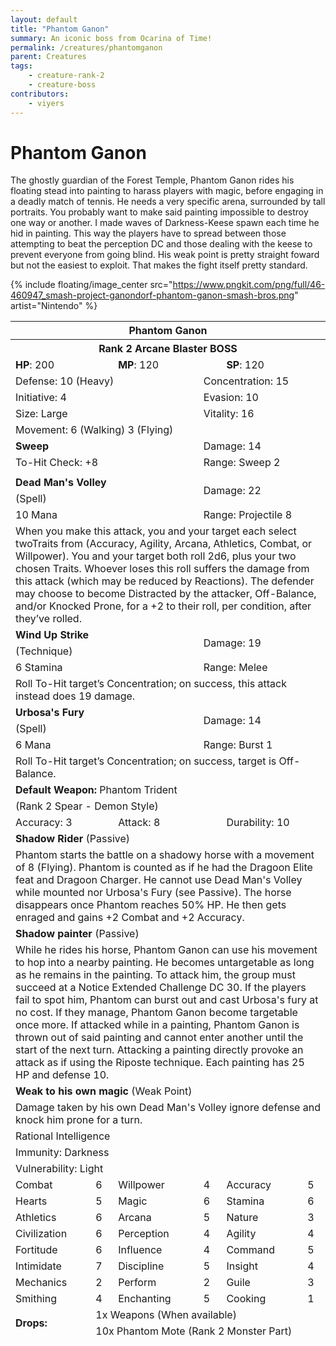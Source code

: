 ```yaml
---
layout: default
title: "Phantom Ganon"
summary: An iconic boss from Ocarina of Time!
permalink: /creatures/phantomganon
parent: Creatures
tags:
    - creature-rank-2
    - creature-boss
contributors:
    - viyers
---
```


# Phantom Ganon

The ghostly guardian of the Forest Temple, Phantom Ganon rides his floating stead into painting to harass players with magic, before engaging in a deadly match of tennis. He needs a very specific arena, surrounded by tall portraits. You probably want to make said painting impossible to destroy one way or another. I made waves of Darkness-Keese spawn each time he hid in painting. This way the players have to spread between those attempting to beat the perception DC and those dealing with the keese to prevent everyone from going blind. His weak point is pretty straight foward but not the easiest to exploit. That makes the fight itself pretty standard.


{% include floating/image_center src="https://www.pngkit.com/png/full/46-460947_smash-project-ganondorf-phantom-ganon-smash-bros.png" artist="Nintendo" %}

<table class="creature-table">
  <thead>
    <tr>
      <th colspan="6" class="fs-6 text-grey-lt-000 creature-title-bg">Phantom Ganon</th>
    </tr>
    <tr>
      <th colspan="6" class="fs-5 text-grey-lt-000 creature-title-bg">Rank 2 Arcane Blaster BOSS</th>
    </tr>
    <tr>
      <td class="text-grey-dk-300 creature-content-bg-dark" colspan="2">
        <strong>HP</strong>: 200
      </td>
      <td class="text-grey-dk-300 creature-content-bg-dark" colspan="2">
        <strong>MP</strong>: 120
      </td>
      <td class="text-grey-dk-300 creature-content-bg-dark" colspan="2">
        <strong>SP</strong>: 120
      </td>
    </tr>
    <tr>
      <td class="text-grey-dk-300 creature-content-bg-light" colspan="3">Defense: 10 (Heavy)</td>
      <td class="text-grey-dk-300 creature-content-bg-light" colspan="3">Concentration: 15</td>
    </tr>
    <tr>
      <td class="text-grey-dk-300 creature-content-bg-light" colspan="3">Initiative: 4</td>
      <td class="text-grey-dk-300 creature-content-bg-light" colspan="3">Evasion: 10</td>
    </tr>
    <tr>
      <td class="text-grey-dk-300 creature-content-bg-light" colspan="3">Size: Large</td>
      <td class="text-grey-dk-300 creature-content-bg-light" colspan="3">Vitality: 16</td>
    </tr>
    <tr>
      <td class="text-grey-dk-300 creature-content-bg-light" colspan="6">Movement: 6 (Walking) 3 (Flying)</td>
    </tr>
    <tr>
      <td class="text-grey-dk-300 creature-content-bg-dark" colspan="3">
        <strong>Sweep</strong>
      </td>
      <td class="text-grey-dk-300 creature-content-bg-dark" colspan="3">Damage: 14</td>
    </tr>
    <tr>
      <td class="text-grey-dk-300 creature-content-bg-dark" colspan="3">To-Hit Check: +8</td>
      <td class="text-grey-dk-300 creature-content-bg-dark" colspan="3">Range: Sweep 2</td>
    </tr>
    <tr>
      <td class="text-grey-dk-300 creature-content-bg-dark fs-2" colspan="6"></td>
    </tr>
    <tr>
      <td class="text-grey-dk-300 creature-content-bg-light" colspan="3">
        <strong>Dead Man's Volley</strong>
      </td>
      <td class="text-grey-dk-300 creature-content-bg-light" colspan="3" rowspan="2">Damage: 22</td>
    </tr>
    <tr>
      <td class="text-grey-dk-300 creature-content-bg-light" colspan="3">(Spell)</td>
    </tr>
    <tr class="text-grey-dk-300 creature-content-bg-light">
      <td class="text-grey-dk-300 creature-content-bg-light" colspan="3">10 Mana</td>
      <td class="text-grey-dk-300 creature-content-bg-light" colspan="3">Range: Projectile 8</td>
    </tr>
    <tr>
      <td class="text-grey-dk-300 creature-content-bg-light fs-2" colspan="6">When you make this attack, you and your target each select twoTraits from (Accuracy, Agility, Arcana, Athletics, Combat, or Willpower). You and your target both roll 2d6, plus your two chosen Traits. Whoever loses this roll suffers the damage from this attack (which may be reduced by Reactions). The defender may choose to become Distracted by the attacker, Off-Balance, and/or Knocked Prone, for a +2 to their roll, per condition, after they’ve rolled.</td>
    </tr>
    <tr>
      <td class="text-grey-dk-300 creature-content-bg-light" colspan="3">
        <strong>Wind Up Strike</strong>
      </td>
      <td class="text-grey-dk-300 creature-content-bg-light" colspan="3" rowspan="2">Damage: 19</td>
    </tr>
    <tr>
      <td class="text-grey-dk-300 creature-content-bg-light" colspan="3">(Technique)</td>
    </tr>
    <tr class="text-grey-dk-300 creature-content-bg-light">
      <td class="text-grey-dk-300 creature-content-bg-light" colspan="3">6 Stamina</td>
      <td class="text-grey-dk-300 creature-content-bg-light" colspan="3">Range: Melee</td>
    </tr>
    <tr>
      <td class="text-grey-dk-300 creature-content-bg-light fs-2" colspan="6">Roll To-Hit target’s Concentration; on success, this attack instead does 19 damage.</td>
    </tr>
    <tr>
      <td class="text-grey-dk-300 creature-content-bg-light" colspan="3">
        <strong>Urbosa's Fury</strong>
      </td>
      <td class="text-grey-dk-300 creature-content-bg-light" colspan="3" rowspan="2">Damage: 14</td>
    </tr>
    <tr>
      <td class="text-grey-dk-300 creature-content-bg-light" colspan="3">(Spell)</td>
    </tr>
    <tr class="text-grey-dk-300 creature-content-bg-light">
      <td class="text-grey-dk-300 creature-content-bg-light" colspan="3">6 Mana</td>
      <td class="text-grey-dk-300 creature-content-bg-light" colspan="3">Range: Burst 1</td>
    </tr>
    <tr>
      <td class="text-grey-dk-300 creature-content-bg-light fs-2" colspan="6">Roll To-Hit target’s Concentration; on success, target is Off-Balance.</td>
    </tr>
    <tr>
      <td class="text-grey-dk-300 creature-content-bg-dark" colspan="6">
        <strong>Default Weapon: </strong>Phantom Trident
      </td>
    </tr>
    <tr>
      <td class="text-grey-dk-300 creature-content-bg-dark" colspan="6">(Rank 2 Spear - Demon Style)</td>
    </tr>
    <tr>
      <td class="text-grey-dk-300 creature-content-bg-dark" colspan="2">Accuracy: 3</td>
      <td class="text-grey-dk-300 creature-content-bg-dark" colspan="2">Attack: 8</td>
      <td class="text-grey-dk-300 creature-content-bg-dark" colspan="2">Durability: 10</td>
    </tr>
    <tr>
      <td class="text-grey-dk-300 creature-content-bg-light" colspan="6">
        <strong>Shadow Rider</strong> (Passive)
      </td>
    </tr>
    <tr>
      <td class="text-grey-dk-300 creature-content-bg-light fs-2" colspan="6">Phantom starts the battle on a shadowy horse with a movement of 8 (Flying). Phantom is counted as if he had the Dragoon Elite feat and Dragoon Charger. He cannot use Dead Man's Volley while mounted nor Urbosa's Fury (see Passive). The horse disappears once Phantom reaches 50% HP. He then gets enraged and gains +2 Combat and +2 Accuracy.</td>
    </tr>
    <tr>
      <td class="text-grey-dk-300 creature-content-bg-light" colspan="6">
        <strong>Shadow painter</strong> (Passive)
      </td>
    </tr>
    <tr>
      <td class="text-grey-dk-300 creature-content-bg-light fs-2" colspan="6">While he rides his horse, Phantom Ganon can use his movement to hop into a nearby painting. He becomes untargetable as long as he remains in the painting. To attack him, the group must succeed at a Notice Extended Challenge DC 30. If the players fail to spot him, Phantom can burst out and cast Urbosa's fury at no cost. If they manage, Phantom Ganon become targetable once more. If attacked while in a painting, Phantom Ganon is thrown out of said painting and cannot enter another until the start of the next turn. Attacking a painting directly provoke an attack as if using the Riposte technique. Each painting has 25 HP and defense 10.</td>
    </tr>
    <tr>
      <td class="text-grey-dk-300 creature-content-bg-light" colspan="6">
        <strong>Weak to his own magic</strong> (Weak Point)
      </td>
    </tr>
    <tr>
      <td class="text-grey-dk-300 creature-content-bg-light fs-2" colspan="6">Damage taken by his own Dead Man's Volley ignore defense and knock him prone for a turn.</td>
    </tr>
    <tr>
      <td class="text-grey-dk-300 creature-content-bg-dark fs-4" colspan="6">Rational Intelligence</td>
    </tr>
    <tr>
      <td class="text-grey-dk-300 creature-content-bg-dark fs-4" colspan="6">Immunity: Darkness</td>
    </tr>
    <tr>
      <td class="text-grey-dk-300 creature-content-bg-dark fs-4" colspan="6">Vulnerability: Light</td>
    </tr>
    <tr>
      <td class="text-grey-dk-300 creature-content-bg-dark fs-2">Combat</td>
      <td class="text-grey-dk-300 creature-content-bg-dark fs-2">6</td>
      <td class="text-grey-dk-300 creature-content-bg-dark fs-2">Willpower</td>
      <td class="text-grey-dk-300 creature-content-bg-dark fs-2">4</td>
      <td class="text-grey-dk-300 creature-content-bg-dark fs-2">Accuracy</td>
      <td class="text-grey-dk-300 creature-content-bg-dark fs-2">5</td>
    </tr>
    <tr class="text-grey-dk-300 creature-content-bg-dark fs-2">
      <td class="text-grey-dk-300 creature-content-bg-dark fs-2">Hearts</td>
      <td class="text-grey-dk-300 creature-content-bg-dark fs-2">5</td>
      <td class="text-grey-dk-300 creature-content-bg-dark fs-2">Magic</td>
      <td class="text-grey-dk-300 creature-content-bg-dark fs-2">6</td>
      <td class="text-grey-dk-300 creature-content-bg-dark fs-2">Stamina</td>
      <td class="text-grey-dk-300 creature-content-bg-dark fs-2">6</td>
    </tr>
    <tr class="text-grey-dk-300 creature-content-bg-dark fs-2">
      <td class="text-grey-dk-300 creature-content-bg-dark fs-2">Athletics</td>
      <td class="text-grey-dk-300 creature-content-bg-dark fs-2">6</td>
      <td class="text-grey-dk-300 creature-content-bg-dark fs-2">Arcana</td>
      <td class="text-grey-dk-300 creature-content-bg-dark fs-2">5</td>
      <td class="text-grey-dk-300 creature-content-bg-dark fs-2">Nature</td>
      <td class="text-grey-dk-300 creature-content-bg-dark fs-2">3</td>
    </tr>
    <tr class="text-grey-dk-300 creature-content-bg-dark fs-2">
      <td class="text-grey-dk-300 creature-content-bg-dark fs-2">Civilization</td>
      <td class="text-grey-dk-300 creature-content-bg-dark fs-2">6</td>
      <td class="text-grey-dk-300 creature-content-bg-dark fs-2">Perception</td>
      <td class="text-grey-dk-300 creature-content-bg-dark fs-2">4</td>
      <td class="text-grey-dk-300 creature-content-bg-dark fs-2">Agility</td>
      <td class="text-grey-dk-300 creature-content-bg-dark fs-2">4</td>
    </tr>
    <tr class="text-grey-dk-300 creature-content-bg-dark fs-2">
      <td class="text-grey-dk-300 creature-content-bg-dark fs-2">Fortitude</td>
      <td class="text-grey-dk-300 creature-content-bg-dark fs-2">6</td>
      <td class="text-grey-dk-300 creature-content-bg-dark fs-2">Influence</td>
      <td class="text-grey-dk-300 creature-content-bg-dark fs-2">4</td>
      <td class="text-grey-dk-300 creature-content-bg-dark fs-2">Command</td>
      <td class="text-grey-dk-300 creature-content-bg-dark fs-2">5</td>
    </tr>
    <tr class="text-grey-dk-300 creature-content-bg-dark fs-2">
      <td class="text-grey-dk-300 creature-content-bg-dark fs-2">Intimidate</td>
      <td class="text-grey-dk-300 creature-content-bg-dark fs-2">7</td>
      <td class="text-grey-dk-300 creature-content-bg-dark fs-2">Discipline</td>
      <td class="text-grey-dk-300 creature-content-bg-dark fs-2">5</td>
      <td class="text-grey-dk-300 creature-content-bg-dark fs-2">Insight</td>
      <td class="text-grey-dk-300 creature-content-bg-dark fs-2">4</td>
    </tr>
    <tr class="text-grey-dk-300 creature-content-bg-dark fs-2">
      <td class="text-grey-dk-300 creature-content-bg-dark fs-2">Mechanics</td>
      <td class="text-grey-dk-300 creature-content-bg-dark fs-2">2</td>
      <td class="text-grey-dk-300 creature-content-bg-dark fs-2">Perform</td>
      <td class="text-grey-dk-300 creature-content-bg-dark fs-2">2</td>
      <td class="text-grey-dk-300 creature-content-bg-dark fs-2">Guile</td>
      <td class="text-grey-dk-300 creature-content-bg-dark fs-2">3</td>
    </tr>
    <tr class="text-grey-dk-300 creature-content-bg-dark fs-2">
      <td class="text-grey-dk-300 creature-content-bg-dark fs-2">Smithing</td>
      <td class="text-grey-dk-300 creature-content-bg-dark fs-2">4</td>
      <td class="text-grey-dk-300 creature-content-bg-dark fs-2">Enchanting</td>
      <td class="text-grey-dk-300 creature-content-bg-dark fs-2">5</td>
      <td class="text-grey-dk-300 creature-content-bg-dark fs-2">Cooking</td>
      <td class="text-grey-dk-300 creature-content-bg-dark fs-2">1</td>
    </tr>
    <tr>
      <td class="text-grey-dk-300 creature-content-bg-light" rowspan="2">
        <strong>Drops:</strong>
      </td>
      <td class="text-grey-dk-300 creature-content-bg-light" colspan="5">1x Weapons (When available)</td>
    </tr>
    <tr>
      <td class="text-grey-dk-300 creature-content-bg-light" colspan="5">10x Phantom Mote  (Rank 2 Monster Part)</td>
    </tr>
  </thead>
</table>
